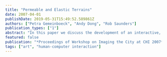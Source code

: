 ```yaml
---
title: "Permeable and Elastic Terrains"
date: 2007-04-01
publishDate: 2019-05-31T15:49:52.589861Z
authors: ["Petra Gemeinboeck", "Andy Dong", "Rob Saunders"]
publication_types: ["1"]
abstract: "In this paper we discuss the development of an interactive, networked, location- and motion-aware instrument for collectively sculpting the urban fabric. Our research interprets the city surface as a `thick', elastic, and permeable medium that responds to the migrational flows of its inhabitants. The mobile artwork Impossible Geographies 02: Urban Fiction explores the subjective, hybrid, and migrational nature of urban geographies. Doing so, it develops a location-aware prosthesis that involves bodies and how they move through space. The mobile instruments become the lens through which to look at and modulate the virtual fabric and its threads. Its digital landscape presents a dynamic, negotiable terrain that involves multiple authors and produces multiple viewpoints. Constantly resculpting the virtual `fabric' of Urban Fiction, participants collectively weave a performative map of a subjective urban geography."
featured: false
publication: "*Proceedings of Workshop on Imaging the City at CHI 2007*"
tags: ["art", "human-computer interaction"]
---
```


